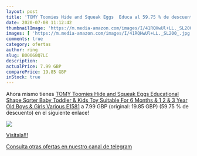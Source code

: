 ```yaml
---
layout: post
title: 'TOMY Toomies Hide and Squeak Eggs  Educa al 59.75 % de descuento'
date: 2020-07-08 11:12:42
thumbnailImage: 'https://m.media-amazon.com/images/I/41RQHwUl+LL._SL200_.jpg'
images: [ 'https://m.media-amazon.com/images/I/41RQHwUl+LL._SL200_.jpg' ]
comments: true
category: ofertas
author: ring
slug: B00068Q7LC
description:
actualPrice: 7.99 GBP
comparePrice: 19.85 GBP
inStock: true
---
```


Ahora mismo tienes [TOMY Toomies Hide and Squeak Eggs  Educational Shape Sorter Baby  Toddler & Kids Toy  Suitable For 6 Months & 1  2 & 3 Year Old Boys & Girls  Various E1581](https://www.amazon.com/dp/B00068Q7LC/?tag=redken08-20) a 7.99 GBP (original: 19.85 GBP) (59.75 %  de descuento) en el siguiente enlace!

[![](https://m.media-amazon.com/images/I/41RQHwUl+LL._SL200_.jpg)](https://www.amazon.com/dp/B00068Q7LC/?tag=redken08-20)

[Visítala!!!](https://www.amazon.com/dp/B00068Q7LC/?tag=redken08-20)

[Consulta otras ofertas en nuestro canal de telegram](https://t.me/s/ofertas25)
